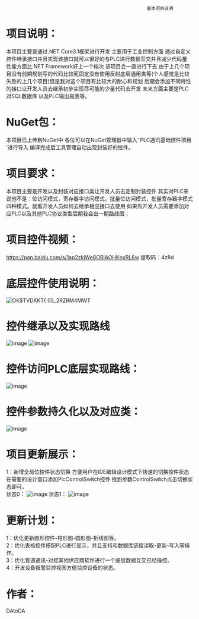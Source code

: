                                                          基本项目说明        
# 项目说明：
   本项目主要是通过.NET Core3.1框架进行开发 主要用于工业控制方面 通过自定义控件继承接口并且实现该接口就可以很好的与PLC进行数据互交并且减少代码量 性能方面比.NET Framework好上一个档次
   该项目会一直进行下去 由于上几个项目没有前期规划写的代码比较死固定没有使用反射底层通用类等(个人感觉是比较失败的上几个项目)但是我对这个项目有比较大的耐心和规划 
   后期会添加不同特性的接口让开发人员去继承初步实现尽可能的少量代码去开发  未来方面主要是PLC对SQL数据库 以及PLC输出报表等。
# NuGet包：
   本项目已上传到NuGet中 各位可以在NuGet管理器中输入‘ PLC通讯基础控件项目 ’进行导入 编译完成后工具管理自动出现封装好的控件。
# 项目要求：
   本项目主要是开发以及封装对应接口类让开发人员去定制封装控件 其实对PLC来说他不是：位访问模式，寄存器字访问模式，批量位访问模式，批量寄存器字模式 四种模式。就看开发人员如何去继承相应接口去使用
   如果有开发人员需要添加对应PLC以及其他PLC协议类型后期我会出一期路线图；
 # 项目控件视频：
 https://pan.baidu.com/s/1ap2zkjWe8ORIAOHKnxRL6w 提取码：4z8d
# 底层控件使用说明：   
 ![OK$TVDKKT{ 05_2RZRM4MWT](https://user-images.githubusercontent.com/60955669/132943726-6ff58945-6766-4f99-a40f-403cd41b0dba.png)
# 控件继承以及实现路线
![image](https://user-images.githubusercontent.com/60955669/132943782-b0c82742-639d-4dbc-a272-c798b3af8e5f.png)
![image](https://user-images.githubusercontent.com/60955669/132943802-a45f47a8-156c-467b-9c73-2f4bd325d87d.png)

# 控件访问PLC底层实现路线：
![image](https://user-images.githubusercontent.com/60955669/132943830-aa9dfa49-52bd-4591-a0eb-244ce20eac8c.png)

# 控件参数持久化以及对应类：
![image](https://user-images.githubusercontent.com/60955669/132943851-d847107d-4833-450c-b8a3-88a4ed8ebab5.png)
# 项目更新展示：
1：新增全局位控件状态切换 方便用户在IDE编辑设计模式下快速的切换控件状态 在需要的设计窗口添加PlcControlSwitch控件 找到参数ControlSwitch点击切换状态即可。  
  状态0：
 ![image](https://user-images.githubusercontent.com/60955669/137632715-0c74c336-2ba8-4968-9866-09ac33693cde.png)
  状态1：
 ![image](https://user-images.githubusercontent.com/60955669/137632738-238bb3f4-0f05-4a79-8a52-28cb7f9c7e2c.png)
# 更新计划：
1：优化更新图形控件-柱形图-圆形图-折线图等。   
2：优化表格控件搭配PLC进行显示，并且支持和数据库链接读取-更新-写入等操作。    
3：优化管道通讯-对接其他供应商软件进行一个底层数据互交已经操控。   
4：开发设备报警监控视图方便监控设备的状态。
# 作者：
DAtoDA
